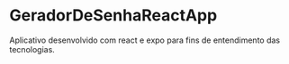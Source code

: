 # GeradorDeSenhaReactApp
Aplicativo desenvolvido com react e expo para fins de entendimento das tecnologias.
